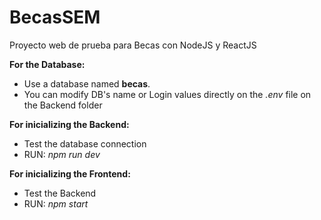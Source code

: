 # BecasSEM
Proyecto web de prueba para Becas con NodeJS y ReactJS

**For the Database:**
- Use a database named **becas**.
- You can modify DB's name or Login values directly on the _.env_ file on the Backend folder

**For inicializing the Backend:**
- Test the database connection
- RUN: _npm run dev_

**For inicializing the Frontend:**
- Test the Backend
- RUN: _npm start_
